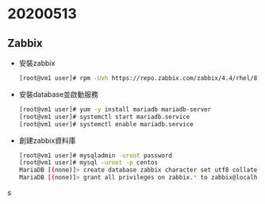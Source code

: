 # 20200513
## Zabbix
- 安裝zabbix
    ```sh 
    [root@vm1 user]# rpm -Uvh https://repo.zabbix.com/zabbix/4.4/rhel/8/x86_64/zabbix-release-4.4-1.el8.noarch.rpm
    ```
- 安裝database並啟動服務
    ```sh
    [root@vm1 user]# yum -y install mariadb mariadb-server
    [root@vm1 user]# systemctl start mariadb.service 
    [root@vm1 user]# systemctl enable mariadb.service 
    ```
- 創建zabbix資料庫
    ```sh
    [root@vm1 user]# mysqladmin -uroot password
    [root@vm1 user]# mysql -uroot -p centos
    MariaDB [(none)]> create database zabbix character set utf8 collate utf8_bin;
    MariaDB [(none)]> grant all privileges on zabbix.* to zabbix@localhost identified by 'zabbix';
    ```
s